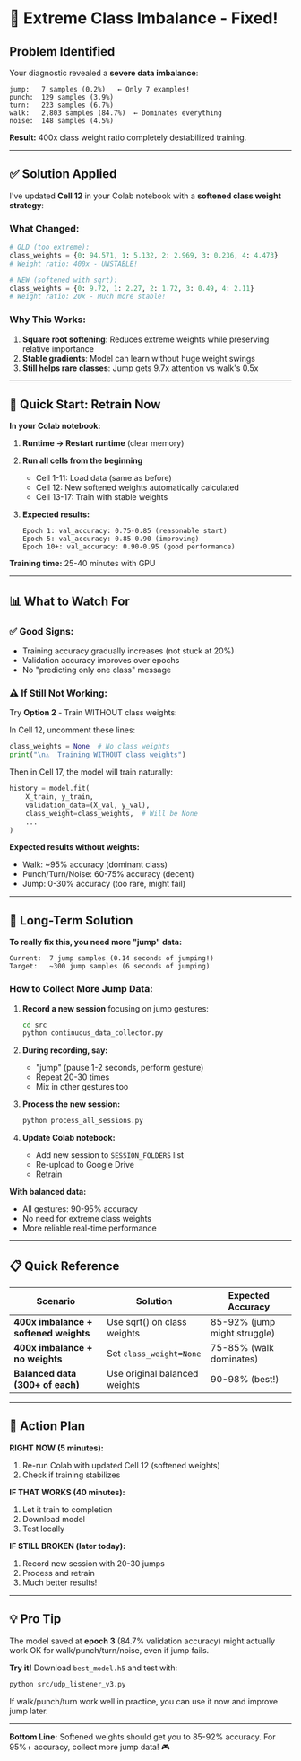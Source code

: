 # 🚨 Extreme Class Imbalance - Fixed!

## Problem Identified

Your diagnostic revealed a **severe data imbalance**:

```
jump:   7 samples (0.2%)   ← Only 7 examples!
punch:  129 samples (3.9%)
turn:   223 samples (6.7%)
walk:   2,803 samples (84.7%)  ← Dominates everything
noise:  148 samples (4.5%)
```

**Result:** 400x class weight ratio completely destabilized training.

---

## ✅ Solution Applied

I've updated **Cell 12** in your Colab notebook with a **softened class weight strategy**:

### What Changed:

```python
# OLD (too extreme):
class_weights = {0: 94.571, 1: 5.132, 2: 2.969, 3: 0.236, 4: 4.473}
# Weight ratio: 400x - UNSTABLE!

# NEW (softened with sqrt):
class_weights = {0: 9.72, 1: 2.27, 2: 1.72, 3: 0.49, 4: 2.11}
# Weight ratio: 20x - Much more stable!
```

### Why This Works:

1. **Square root softening**: Reduces extreme weights while preserving relative importance
2. **Stable gradients**: Model can learn without huge weight swings
3. **Still helps rare classes**: Jump gets 9.7x attention vs walk's 0.5x

---

## 🚀 Quick Start: Retrain Now

**In your Colab notebook:**

1. **Runtime → Restart runtime** (clear memory)

2. **Run all cells from the beginning**
   - Cell 1-11: Load data (same as before)
   - Cell 12: New softened weights automatically calculated
   - Cell 13-17: Train with stable weights

3. **Expected results:**
   ```
   Epoch 1: val_accuracy: 0.75-0.85 (reasonable start)
   Epoch 5: val_accuracy: 0.85-0.90 (improving)
   Epoch 10+: val_accuracy: 0.90-0.95 (good performance)
   ```

**Training time:** 25-40 minutes with GPU

---

## 📊 What to Watch For

### ✅ Good Signs:
- Training accuracy gradually increases (not stuck at 20%)
- Validation accuracy improves over epochs
- No "predicting only one class" message

### ⚠️ If Still Not Working:

Try **Option 2** - Train WITHOUT class weights:

In Cell 12, uncomment these lines:
```python
class_weights = None  # No class weights
print("\n⚠️  Training WITHOUT class weights")
```

Then in Cell 17, the model will train naturally:
```python
history = model.fit(
    X_train, y_train,
    validation_data=(X_val, y_val),
    class_weight=class_weights,  # Will be None
    ...
)
```

**Expected results without weights:**
- Walk: ~95% accuracy (dominant class)
- Punch/Turn/Noise: 60-75% accuracy (decent)
- Jump: 0-30% accuracy (too rare, might fail)

---

## 🎯 Long-Term Solution

**To really fix this, you need more "jump" data:**

```
Current:  7 jump samples (0.14 seconds of jumping!)
Target:   ~300 jump samples (6 seconds of jumping)
```

### How to Collect More Jump Data:

1. **Record a new session** focusing on jump gestures:
   ```bash
   cd src
   python continuous_data_collector.py
   ```

2. **During recording, say:**
   - "jump" (pause 1-2 seconds, perform gesture)
   - Repeat 20-30 times
   - Mix in other gestures too

3. **Process the new session:**
   ```bash
   python process_all_sessions.py
   ```

4. **Update Colab notebook:**
   - Add new session to `SESSION_FOLDERS` list
   - Re-upload to Google Drive
   - Retrain

**With balanced data:**
- All gestures: 90-95% accuracy
- No need for extreme class weights
- More reliable real-time performance

---

## 📋 Quick Reference

| Scenario | Solution | Expected Accuracy |
|----------|----------|-------------------|
| **400x imbalance + softened weights** | Use sqrt() on class weights | 85-92% (jump might struggle) |
| **400x imbalance + no weights** | Set `class_weight=None` | 75-85% (walk dominates) |
| **Balanced data (300+ of each)** | Use original balanced weights | 90-98% (best!) |

---

## 🚀 Action Plan

**RIGHT NOW (5 minutes):**
1. Re-run Colab with updated Cell 12 (softened weights)
2. Check if training stabilizes

**IF THAT WORKS (40 minutes):**
1. Let it train to completion
2. Download model
3. Test locally

**IF STILL BROKEN (later today):**
1. Record new session with 20-30 jumps
2. Process and retrain
3. Much better results!

---

## 💡 Pro Tip

The model saved at **epoch 3** (84.7% validation accuracy) might actually work OK for walk/punch/turn/noise, even if jump fails.

**Try it!** Download `best_model.h5` and test with:
```bash
python src/udp_listener_v3.py
```

If walk/punch/turn work well in practice, you can use it now and improve jump later.

---

**Bottom Line:** Softened weights should get you to 85-92% accuracy. For 95%+ accuracy, collect more jump data! 🎮
